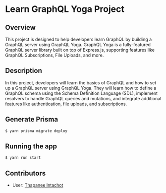 
# Learn GraphQL Yoga Project

## Overview
This project is designed to help developers learn GraphQL by building a GraphQL server using GraphQL Yoga. GraphQL Yoga is a fully-featured GraphQL server library built on top of Express.js, supporting features like GraphQL Subscriptions, File Uploads, and more.

## Description
In this project, developers will learn the basics of GraphQL and how to set up a GraphQL server using GraphQL Yoga. They will learn how to define a GraphQL schema using the Schema Definition Language (SDL), implement resolvers to handle GraphQL queries and mutations, and integrate additional features like authentication, file uploads, and subscriptions.

## Generate Prisma

```bash
$ yarn prisma migrate deploy 

```

## Running the app

```bash
$ yarn run start

```

## Contributors

- User: [Thapanee Intachot](https://github.com/FiwzIntch)
